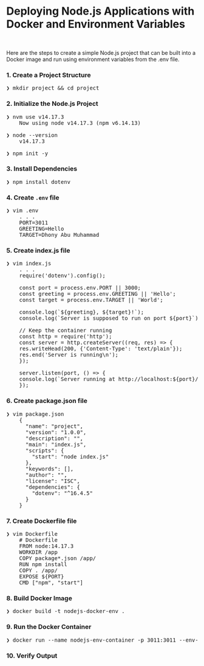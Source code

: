 
# Deploying Node.js Applications with Docker and Environment Variables

&nbsp;

Here are the steps to create a simple Node.js project that can be built into a Docker image and run using environment variables from the .env file.

### 1. Create a Project Structure
<pre>
❯ mkdir project && cd project
</pre>

### 2. Initialize the Node.js Project
<pre>
❯ nvm use v14.17.3
    Now using node v14.17.3 (npm v6.14.13)

❯ node --version
    v14.17.3

❯ npm init -y
</pre>

### 3. Install Dependencies
<pre>
❯ npm install dotenv
</pre>

### 4. Create `.env` file
<pre>
❯ vim .env
    . . .
    PORT=3011
    GREETING=Hello
    TARGET=Dhony Abu Muhammad
</pre>

### 5. Create index.js file
<pre>
❯ vim index.js
    . . .
    require('dotenv').config();

    const port = process.env.PORT || 3000;
    const greeting = process.env.GREETING || 'Hello';
    const target = process.env.TARGET || 'World';

    console.log(`${greeting}, ${target}!`);
    console.log(`Server is supposed to run on port ${port}`);

    // Keep the container running
    const http = require('http');
    const server = http.createServer((req, res) => {
    res.writeHead(200, {'Content-Type': 'text/plain'});
    res.end('Server is running\n');
    });

    server.listen(port, () => {
    console.log(`Server running at http://localhost:${port}/`);
    });
</pre>

### 6. Create package.json file
<pre>
❯ vim package.json
    {
      "name": "project",
      "version": "1.0.0",
      "description": "",
      "main": "index.js",
      "scripts": {
        "start": "node index.js"
      },
      "keywords": [],
      "author": "",
      "license": "ISC",
      "dependencies": {
        "dotenv": "^16.4.5"
      }
    }
</pre>

### 7. Create Dockerfile file
<pre>
❯ vim Dockerfile
    # Dockerfile
    FROM node:14.17.3
    WORKDIR /app
    COPY package*.json /app/
    RUN npm install
    COPY . /app/
    EXPOSE ${PORT}
    CMD ["npm", "start"]
</pre>

### 8. Build Docker Image
<pre>
❯ docker build -t nodejs-docker-env .
</pre>

### 9. Run the Docker Container
<pre>
❯ docker run --name nodejs-env-container -p 3011:3011 --env-file .env nodejs-docker-env
</pre>

### 10. Verify Output
<pre>
</pre>

&nbsp;

&nbsp;

&nbsp;

&nbsp;

